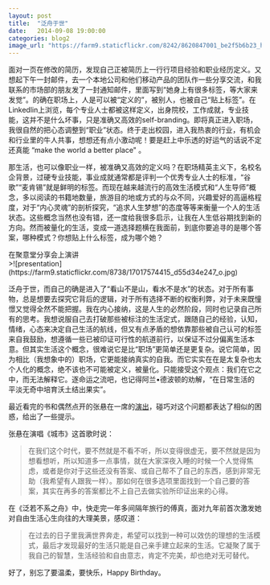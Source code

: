 ```yaml
---
layout: post
title:  "泛舟于世"
date:   2014-09-08 19:00:00
categories: blog2
image_url: "https://farm9.staticflickr.com/8242/8620847001_be2f5b6b23_h.jpg"
---
```


面对一页在修改的简历，发现自己正被简历上一行行项目经验和职业经历定义。又想起下午一封邮件，去一个本地公司和他们移动产品的团队作一些分享交流，和我联系的市场部的朋友发了一封通知邮件，里面写到“她身上有很多标签，等大家来发觉”。的确在职场上，人是可以被“定义的”，被别人，也被自己“贴上标签”。在Linkedlin上浏览，每个专业人士都被这样定义，出身院校，工作成就，专业技能，这并不是什么坏事，只是准确又高效的self-branding。即将真正进入职场，我很自然的把心态调整到“职业”状态。终于走出校园，进入我热衷的行业，有机会和行业里的牛人共事，想想还有点小激动呢！要是赶上中乐透的好运气的话说不定还真能 “make the world a better place" 。

那生活，也可以像职业一样，被准确又高效的定义吗？在职场精英主义下，名校名企背景，过硬专业技能，事业成就通常都是评判一个优秀专业人士的标准，“谷歌”“麦肯锡”就是鲜明的标签。而现在越来越流行的高效生活模式和“人生导师”概念，多以阅读的书籍地数量，旅游目的地或方式的与众不同，兴趣爱好的高逼格程度，对于“内心灵魂”的剖析探究，“追求人生梦想”的态度等等来衡量一个人的生活状态。这些概念当然也没有错，还一度给我很多启示，让我在人生低谷期找到新的方向。然而被量化的生活，变成一道选择题横在我面前，到底你要追寻的是哪个答案，哪种模式？你想贴上什么标签，成为哪个她？

<figcaption>
在聚意堂分享会上演讲
</figcaption>
>![presentation](https://farm9.staticflickr.com/8738/17017574415_d55d34e247_o.jpg)

泛舟于世，而自己的确是进入了“看山不是山，看水不是水”的状态。对于所有事物，总是想要去探究它背后的逻辑，对于所有选择不断的权衡利弊，对于未来既憧憬又觉得全然不能把握。我在内心接纳，这是人生的必然阶段，同时也记录自己所有的思考。我想说服自己去打破那些被标注的生活定式，跟随自己的经验，认知，情绪，心态来决定自己生活的航线，但又有点矛盾的想依靠那些被自己认可的标签来自我鼓励，想遵循一些已被印证可行性的航道前行，以保证不过分偏离生活本意。但其实生活这个概念，很难说它是比“职场”更简单还是更复杂。说它简单，因为相比（我想象中的）职场，它更能接纳真实的自我。而它实实在在是太复杂也太个人化的概念，绝不该也不可能被定义，被量化。只能接受这个观点：我们在它之中，而无法解释它。逐命运之流吧，也记得阿兰•德波顿的劝解，“在日常生活的平淡无奇中培育沃土结出果实”。

最近看完的书和偶然点开的张悬在一席的[演出](http://www.youtube.com/watch?v=0pK8OzvFRw4)，碰巧对这个问题都表达了相似的困惑，给出了一些提示。

张悬在演唱《城市》这首歌时说：

>在我们这个时代，要不然就是不看不听，所以变得很虚无，要不然就是因为想看想听，所以知道多一点事情，就在大家深夜入睡的时候一个人觉得焦虑，或者是你对于这些还没有答案、或自己帮不了自己的东西，感到非常无助（我希望有人跟我一样）。那如何在很多选项里面找到一个自己要的答案，其实在再多的答案都比不上自己去做实验所印证出来的心得。

在《泛若不系之舟》中，快走完一年多间隔年旅行的傅真，面对九年前首次激发她对自由生活心生向往的大理美景，感叹道：

>在过去的日子里我满世界奔走，希望可以找到一种可以效仿的理想的生活模式，最后才发现最好的生活只能是自己亲手建立起来的生活。它凝聚了属于我自己的智慧，生活经验和自由意志，肯定不完美，却也绝对无可替代。

好了，别忘了要温柔，要快乐，Happy Birthday。